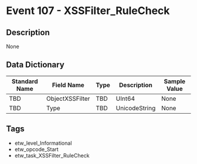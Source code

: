 # Event 107 - XSSFilter_RuleCheck

## Description
None

## Data Dictionary
|Standard Name|Field Name|Type|Description|Sample Value|
|---|---|---|---|---|
|TBD|ObjectXSSFilter|TBD|UInt64|None|None|
|TBD|Type|TBD|UnicodeString|None|None|

## Tags
* etw_level_Informational
* etw_opcode_Start
* etw_task_XSSFilter_RuleCheck